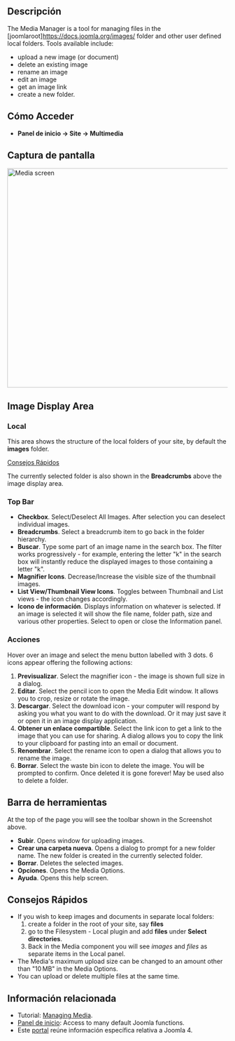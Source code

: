 <!-- Filename: Help4.x:Media / Display title: Multimedia -->

## Descripción

The Media Manager is a tool for managing files in the
\[joomlaroot\]https://docs.joomla.org/images/ folder and other user
defined local folders. Tools available include:

- upload a new image (or document)
- delete an existing image
- rename an image
- edit an image
- get an image link
- create a new folder.

## Cómo Acceder

- **Panel de inicio → Site → Multimedia**

## Captura de pantalla

<img
src="https://docs.joomla.org/images/thumb/5/5d/Help-4x-Media-screen-es.png/800px-Help-4x-Media-screen-es.png"
decoding="async"
srcset="https://docs.joomla.org/images/thumb/5/5d/Help-4x-Media-screen-es.png/1200px-Help-4x-Media-screen-es.png 1.5x, https://docs.joomla.org/images/thumb/5/5d/Help-4x-Media-screen-es.png/1600px-Help-4x-Media-screen-es.png 2x"
data-file-width="2240" data-file-height="1400" width="800" height="500"
alt="Media screen" />

## Image Display Area

### Local

This area shows the structure of the local folders of your site, by
default the **images** folder.

[Consejos Rápidos](#quicktips)

The currently selected folder is also shown in the **Breadcrumbs** above
the image display area.

### Top Bar

- **Checkbox**. Select/Deselect All Images. After selection you can
  deselect individual images.
- **Breadcrumbs**. Select a breadcrumb item to go back in the folder
  hierarchy.
- **Buscar**. Type some part of an image name in the search box. The
  filter works progressively - for example, entering the letter "k" in
  the search box will instantly reduce the displayed images to those
  containing a letter "k".
- **Magnifier Icons**. Decrease/Increase the visible size of the
  thumbnail images.
- **List View/Thumbnail View Icons**. Toggles between Thumbnail and List
  views - the icon changes accordingly.
- **Icono de información**. Displays information on whatever is
  selected. If an image is selected it will show the file name, folder
  path, size and various other properties. Select to open or close the
  Information panel.

### Acciones

Hover over an image and select the menu button labelled with 3 dots. 6
icons appear offering the following actions:

1.  **Previsualizar**. Select the magnifier icon - the image is shown
    full size in a dialog.
2.  **Editar**. Select the pencil icon to open the Media Edit window. It
    allows you to crop, resize or rotate the image.
3.  **Descargar**. Select the download icon - your computer will respond
    by asking you what you want to do with the download. Or it may just
    save it or open it in an image display application.
4.  **Obtener un enlace compartible**. Select the link icon to get a
    link to the image that you can use for sharing. A dialog allows you
    to copy the link to your clipboard for pasting into an email or
    document.
5.  **Renombrar**. Select the rename icon to open a dialog that allows
    you to rename the image.
6.  **Borrar**. Select the waste bin icon to delete the image. You will
    be prompted to confirm. Once deleted it is gone forever! May be used
    also to delete a folder.

## Barra de herramientas

At the top of the page you will see the toolbar shown in the
Screenshot above.

- **Subir**. Opens window for uploading images.
- **Crear una carpeta nueva**. Opens a dialog to prompt for a new folder
  name. The new folder is created in the currently selected folder.
- **Borrar**. Deletes the selected images.
- **Opciones**. Opens the Media Options.
- **Ayuda**. Opens this help screen.

## Consejos Rápidos

- If you wish to keep images and documents in separate local folders:
  1.  create a folder in the root of your site, say **files**
  2.  go to the Filesystem - Local
      plugin and add **files** under **Select directories**.
  3.  Back in the Media component you will see *images* and *files* as
      separate items in the Local panel.
- The Media's maximum upload size can be changed to an amount other than
  "10 MB" in the Media Options.
- You can upload or delete multiple files at the same time.

## Información relacionada

- Tutorial: [Managing
  Media](https://docs.joomla.org/J4.x:Managing_Media/en "J4.x:Managing Media/en").
- [Panel de
  inicio](https://docs.joomla.org/Help4.x:Home_Dashboard/es "Help4.x:Home Dashboard/es"):
  Access to many default Joomla functions.
- Este
  [portal](https://docs.joomla.org/Portal:Joomla_4/es "Portal:Joomla 4/es")
  reúne información específica relativa a Joomla 4.
